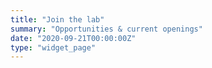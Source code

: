 ```yaml
---
title: "Join the lab"
summary: "Opportunities & current openings"
date: "2020-09-21T00:00:00Z"
type: "widget_page"
---
```

